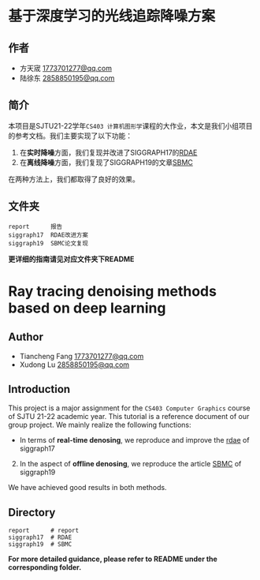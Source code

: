 # 基于深度学习的光线追踪降噪方案

## 作者

* 方天宬   1773701277@qq.com
* 陆徐东   2858850195@qq.com



## 简介

本项目是SJTU21-22学年`CS403 计算机图形学`课程的大作业，本文是我们小组项目的参考文档。我们主要实现了以下功能：

1. 在**实时降噪**方面，我们复现并改进了SIGGRAPH17的[RDAE](https://research.nvidia.com/publication/interactive-reconstruction-monte-carlo-image-sequences-using-recurrent-denoising)
2. 在**离线降噪**方面，我们复现了SIGGRAPH19的文章[SBMC](https://github.com/adobe/sbmc)

在两种方法上，我们都取得了良好的效果。



## 文件夹

```
report      报告
siggraph17  RDAE改进方案
siggraph19  SBMC论文复现
```

**更详细的指南请见对应文件夹下README**



# Ray tracing denoising methods based on deep learning

## Author

* Tiancheng Fang   1773701277@qq.com
* Xudong Lu   2858850195@qq.com



## Introduction

This project is a major assignment for the `CS403 Computer Graphics` course of SJTU 21-22 academic year. This tutorial is a reference document of our group project. We mainly realize the following functions:

* In terms of **real-time denosing**, we reproduce and improve the [rdae](https://research.nvidia.com/publication/interactive-reconstruction-monte-carlo-image-sequences-using-recurrent-denoising) of siggraph17
2. In the aspect of **offline denosing**, we reproduce the article [SBMC](https://github.com/adobe/sbmc) of siggraph19

We have achieved good results in both methods.



## Directory

```
report      # report
siggraph17  # RDAE
siggraph19  # SBMC
```

**For more detailed guidance, please refer to README under the corresponding folder.**
